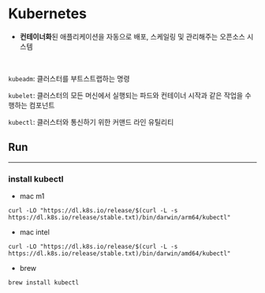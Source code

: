 # Kubernetes
 
* **컨테이너화**된 애플리케이션을 자동으로 배포, 스케일링 및 관리해주는 오픈소스 시스템

<br>

`kubeadm`: 클러스터를 부트스트랩하는 명령

`kubelet`: 클러스터의 모든 머신에서 실행되는 파드와 컨테이너 시작과 같은 작업을 수행하는 컴포넌트

`kubectl`: 클러스터와 통신하기 위한 커맨드 라인 유틸리티

## Run

---
### install kubectl

* mac m1
```shell
curl -LO "https://dl.k8s.io/release/$(curl -L -s https://dl.k8s.io/release/stable.txt)/bin/darwin/arm64/kubectl"
```

* mac intel
```shell
curl -LO "https://dl.k8s.io/release/$(curl -L -s https://dl.k8s.io/release/stable.txt)/bin/darwin/amd64/kubectl"
```

* brew
```shell
brew install kubectl
```


